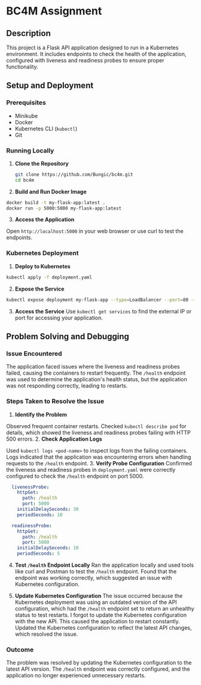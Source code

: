 # BC4M Assignment 

## Description

This project is a Flask API application designed to run in a Kubernetes environment. It includes endpoints to check the health of the application, configured with liveness and readiness probes to ensure proper functionality.

## Setup and Deployment

### Prerequisites

- Minikube
- Docker
- Kubernetes CLI (`kubectl`)
- Git

### Running Locally

1. **Clone the Repository**

   ```bash
   git clone https://github.com/Bungic/bc4m.git
   cd bc4m
   ```
2. **Build and Run Docker Image**
  
  ```bash
  docker build -t my-flask-app:latest .
  docker run -p 5000:5000 my-flask-app:latest
  ```
3. **Access the Application**

  Open `http://localhost:5000` in your web browser or use curl to test the endpoints.

### Kubernetes Deployment

1. **Deploy to Kubernetes**

  ```bash
  kubectl apply -f deployment.yaml
  ```
2. **Expose the Service**

  ```bash
  kubectl expose deployment my-flask-app --type=LoadBalancer --port=80 --target-port=5000
  ```
3. **Access the Service**
  Use `kubectl get services` to find the external IP or port for accessing your application.

## Problem Solving and Debugging
### Issue Encountered

The application faced issues where the liveness and readiness probes failed, causing the containers to restart frequently. The `/health` endpoint was used to determine the application's health status, but the application was not responding correctly, leading to restarts.

### Steps Taken to Resolve the Issue
1. **Identify the Problem**

  Observed frequent container restarts.
  Checked `kubectl describe pod` for details, which showed the liveness and readiness probes failing with HTTP 500 errors.
2. **Check Application Logs**

  Used `kubectl logs <pod-name>` to inspect logs from the failing containers.
  Logs indicated that the application was encountering errors when handling requests to the `/health` endpoint.
3. **Verify Probe Configuration**
  Confirmed the liveness and readiness probes in `deployment.yaml` were correctly configured to check the `/health` endpoint on port 5000.
  ```yaml
    livenessProbe:
      httpGet:
        path: /health
        port: 5000
      initialDelaySeconds: 30
      periodSeconds: 10

    readinessProbe:
      httpGet:
        path: /health
        port: 5000
      initialDelaySeconds: 10
      periodSeconds: 5
  ```
4. **Test `/health` Endpoint Locally**
  Ran the application locally and used tools like curl and Postman to test the `/health` endpoint. Found that the endpoint was working correctly, which suggested an issue with Kubernetes configuration.

5. **Update Kubernetes Configuration**
  The issue occurred because the Kubernetes deployment was using an outdated version of the API configuration, which had the `/health` endpoint set to return an unhealthy status to test restarts.
  I forgot to update the Kubernetes configuration with the new API. This caused the application to restart constantly.
  Updated the Kubernetes configuration to reflect the latest API changes, which resolved the issue.

### Outcome
The problem was resolved by updating the Kubernetes configuration to the latest API version. The `/health` endpoint was correctly configured, and the application no longer experienced unnecessary restarts.